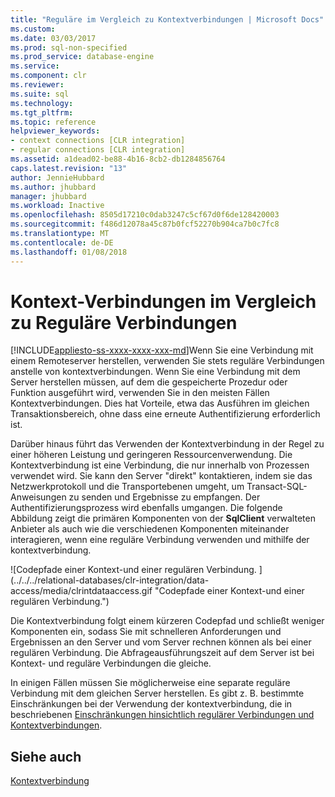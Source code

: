 ```yaml
---
title: "Reguläre im Vergleich zu Kontextverbindungen | Microsoft Docs"
ms.custom: 
ms.date: 03/03/2017
ms.prod: sql-non-specified
ms.prod_service: database-engine
ms.service: 
ms.component: clr
ms.reviewer: 
ms.suite: sql
ms.technology: 
ms.tgt_pltfrm: 
ms.topic: reference
helpviewer_keywords:
- context connections [CLR integration]
- regular connections [CLR integration]
ms.assetid: a1dead02-be88-4b16-8cb2-db1284856764
caps.latest.revision: "13"
author: JennieHubbard
ms.author: jhubbard
manager: jhubbard
ms.workload: Inactive
ms.openlocfilehash: 8505d17210c0dab3247c5cf67d0f6de128420003
ms.sourcegitcommit: f486d12078a45c87b0fcf52270b904ca7b0c7fc8
ms.translationtype: MT
ms.contentlocale: de-DE
ms.lasthandoff: 01/08/2018
---
```

# <a name="context-connections-vs-regular-connections"></a>Kontext-Verbindungen im Vergleich zu Reguläre Verbindungen
[!INCLUDE[appliesto-ss-xxxx-xxxx-xxx-md](../../../includes/appliesto-ss-xxxx-xxxx-xxx-md.md)]Wenn Sie eine Verbindung mit einem Remoteserver herstellen, verwenden Sie stets reguläre Verbindungen anstelle von kontextverbindungen. Wenn Sie eine Verbindung mit dem Server herstellen müssen, auf dem die gespeicherte Prozedur oder Funktion ausgeführt wird, verwenden Sie in den meisten Fällen Kontextverbindungen. Dies hat Vorteile, etwa das Ausführen im gleichen Transaktionsbereich, ohne dass eine erneute Authentifizierung erforderlich ist.  
  
 Darüber hinaus führt das Verwenden der Kontextverbindung in der Regel zu einer höheren Leistung und geringeren Ressourcenverwendung. Die Kontextverbindung ist eine Verbindung, die nur innerhalb von Prozessen verwendet wird. Sie kann den Server "direkt" kontaktieren, indem sie das Netzwerkprotokoll und die Transportebenen umgeht, um Transact-SQL-Anweisungen zu senden und Ergebnisse zu empfangen. Der Authentifizierungsprozess wird ebenfalls umgangen. Die folgende Abbildung zeigt die primären Komponenten von der **SqlClient** verwalteten Anbieter als auch wie die verschiedenen Komponenten miteinander interagieren, wenn eine reguläre Verbindung verwenden und mithilfe der kontextverbindung.  
  
 ![Codepfade einer Kontext-und einer regulären Verbindung. ] (../../../relational-databases/clr-integration/data-access/media/clrintdataaccess.gif "Codepfade einer Kontext-und einer regulären Verbindung.")  
  
 Die Kontextverbindung folgt einem kürzeren Codepfad und schließt weniger Komponenten ein, sodass Sie mit schnelleren Anforderungen und Ergebnissen an den Server und vom Server rechnen können als bei einer regulären Verbindung. Die Abfrageausführungszeit auf dem Server ist bei Kontext- und reguläre Verbindungen die gleiche.  
  
 In einigen Fällen müssen Sie möglicherweise eine separate reguläre Verbindung mit dem gleichen Server herstellen. Es gibt z. B. bestimmte Einschränkungen bei der Verwendung der kontextverbindung, die in beschriebenen [Einschränkungen hinsichtlich regulärer Verbindungen und Kontextverbindungen](../../../relational-databases/clr-integration/data-access/context-connections-and-regular-connections-restrictions.md).  
  
## <a name="see-also"></a>Siehe auch  
 [Kontextverbindung](../../../relational-databases/clr-integration/data-access/context-connection.md)  
  
  

